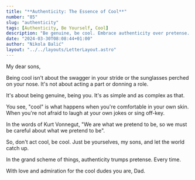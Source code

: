 ```yaml
---
title: "**Authenticity: The Essence of Cool**"
number: "85"
slug: "authenticity"
tags: [Authenticity, Be Yourself, Cool]
description: "Be genuine, be cool. Embrace authenticity over pretense. A heartfelt letter from Dad to his sons on being true to themselves."
date: "2024-03-30T08:08:44+01:00"
author: "Nikola Balić"
layout: "../../layouts/LetterLayout.astro"
---
```

My dear sons,

Being cool isn't about the swagger in your stride or the sunglasses perched on your nose. It's not about acting a part or donning a role. 

It's about being genuine, being you. It's as simple and as complex as that. 

You see, "cool" is what happens when you're comfortable in your own skin. When you're not afraid to laugh at your own jokes or sing off-key. 

In the words of Kurt Vonnegut, "We are what we pretend to be, so we must be careful about what we pretend to be". 

So, don't act cool, be cool. Just be yourselves, my sons, and let the world catch up. 

In the grand scheme of things, authenticity trumps pretense. Every time. 

With love and admiration for the cool dudes you are,
Dad.